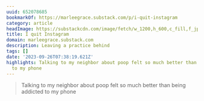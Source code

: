 ```yaml
---
uuid: 652078685
bookmarkOf: https://marleegrace.substack.com/p/i-quit-instagram
category: article
headImage: https://substackcdn.com/image/fetch/w_1200,h_600,c_fill,f_jpg,q_auto:good,fl_progressive:steep,g_auto/https%3A%2F%2Fsubstack-post-media.s3.amazonaws.com%2Fpublic%2Fimages%2F4b6ddf52-825f-40a4-a35f-6bedc615c76f_2713x3618.jpeg
title: I quit Instagram
domain: marleegrace.substack.com
description: Leaving a practice behind
tags: []
date: '2023-09-26T07:38:19.621Z'
highlights: Talking to my neighbor about poop felt so much better than being addicted
  to my phone
---
```




> Talking to my neighbor about poop felt so much better than being addicted to my phone
